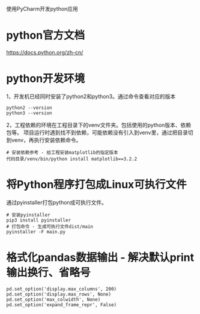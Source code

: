 使用PyCharm开发python应用

# python官方文档
https://docs.python.org/zh-cn/

# python开发环境
1，开发机已经同时安装了python2和python3。通过命令查看对应的版本
```shell
python2 --version
python3 --version
```
2，工程依赖的环境在工程目录下的venv文件夹。包括使用的python版本、依赖包等。
项目运行时遇到找不到依赖，可能依赖没有引入到venv里，通过把目录切到venv，再执行安装依赖命令。
```shell
# 安装依赖参考 - 给工程安装matplotlib的指定版本
代码目录/venv/bin/python install matplotlib==3.2.2
```

# 将Python程序打包成Linux可执行文件
通过pyinstaller打包python成可执行文件。
```shell
# 安装pyinstaller
pip3 install pyinstaller
# 打包命令 - 生成可执行文件dist/main
pyinstaller -F main.py
```

# 格式化pandas数据输出 - 解决默认print输出换行、省略号
    pd.set_option('display.max_columns', 200)
    pd.set_option('display.max_rows', None)
    pd.set_option('max_colwidth', None)
    pd.set_option('expand_frame_repr', False)
